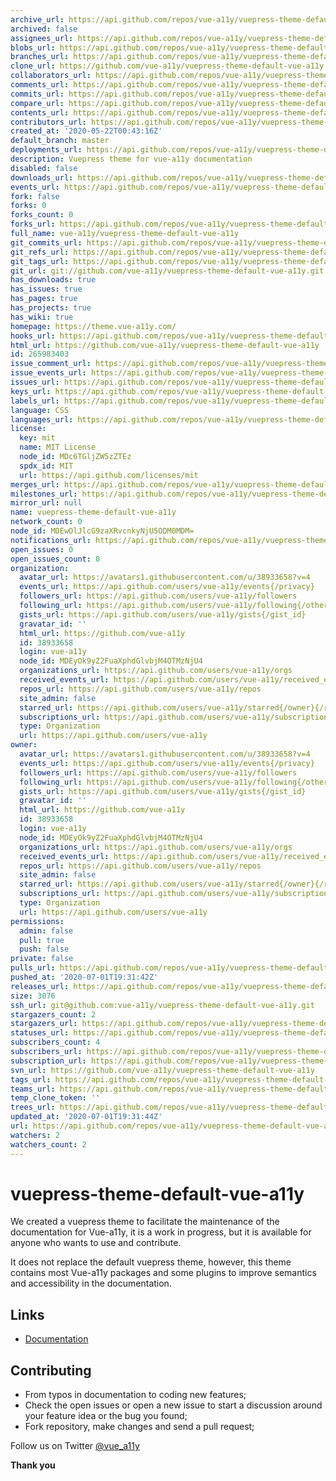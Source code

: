 ```yaml
---
archive_url: https://api.github.com/repos/vue-a11y/vuepress-theme-default-vue-a11y/{archive_format}{/ref}
archived: false
assignees_url: https://api.github.com/repos/vue-a11y/vuepress-theme-default-vue-a11y/assignees{/user}
blobs_url: https://api.github.com/repos/vue-a11y/vuepress-theme-default-vue-a11y/git/blobs{/sha}
branches_url: https://api.github.com/repos/vue-a11y/vuepress-theme-default-vue-a11y/branches{/branch}
clone_url: https://github.com/vue-a11y/vuepress-theme-default-vue-a11y.git
collaborators_url: https://api.github.com/repos/vue-a11y/vuepress-theme-default-vue-a11y/collaborators{/collaborator}
comments_url: https://api.github.com/repos/vue-a11y/vuepress-theme-default-vue-a11y/comments{/number}
commits_url: https://api.github.com/repos/vue-a11y/vuepress-theme-default-vue-a11y/commits{/sha}
compare_url: https://api.github.com/repos/vue-a11y/vuepress-theme-default-vue-a11y/compare/{base}...{head}
contents_url: https://api.github.com/repos/vue-a11y/vuepress-theme-default-vue-a11y/contents/{+path}
contributors_url: https://api.github.com/repos/vue-a11y/vuepress-theme-default-vue-a11y/contributors
created_at: '2020-05-22T00:43:16Z'
default_branch: master
deployments_url: https://api.github.com/repos/vue-a11y/vuepress-theme-default-vue-a11y/deployments
description: Vuepress theme for vue-a11y documentation
disabled: false
downloads_url: https://api.github.com/repos/vue-a11y/vuepress-theme-default-vue-a11y/downloads
events_url: https://api.github.com/repos/vue-a11y/vuepress-theme-default-vue-a11y/events
fork: false
forks: 0
forks_count: 0
forks_url: https://api.github.com/repos/vue-a11y/vuepress-theme-default-vue-a11y/forks
full_name: vue-a11y/vuepress-theme-default-vue-a11y
git_commits_url: https://api.github.com/repos/vue-a11y/vuepress-theme-default-vue-a11y/git/commits{/sha}
git_refs_url: https://api.github.com/repos/vue-a11y/vuepress-theme-default-vue-a11y/git/refs{/sha}
git_tags_url: https://api.github.com/repos/vue-a11y/vuepress-theme-default-vue-a11y/git/tags{/sha}
git_url: git://github.com/vue-a11y/vuepress-theme-default-vue-a11y.git
has_downloads: true
has_issues: true
has_pages: true
has_projects: true
has_wiki: true
homepage: https://theme.vue-a11y.com/
hooks_url: https://api.github.com/repos/vue-a11y/vuepress-theme-default-vue-a11y/hooks
html_url: https://github.com/vue-a11y/vuepress-theme-default-vue-a11y
id: 265983403
issue_comment_url: https://api.github.com/repos/vue-a11y/vuepress-theme-default-vue-a11y/issues/comments{/number}
issue_events_url: https://api.github.com/repos/vue-a11y/vuepress-theme-default-vue-a11y/issues/events{/number}
issues_url: https://api.github.com/repos/vue-a11y/vuepress-theme-default-vue-a11y/issues{/number}
keys_url: https://api.github.com/repos/vue-a11y/vuepress-theme-default-vue-a11y/keys{/key_id}
labels_url: https://api.github.com/repos/vue-a11y/vuepress-theme-default-vue-a11y/labels{/name}
language: CSS
languages_url: https://api.github.com/repos/vue-a11y/vuepress-theme-default-vue-a11y/languages
license:
  key: mit
  name: MIT License
  node_id: MDc6TGljZW5zZTEz
  spdx_id: MIT
  url: https://api.github.com/licenses/mit
merges_url: https://api.github.com/repos/vue-a11y/vuepress-theme-default-vue-a11y/merges
milestones_url: https://api.github.com/repos/vue-a11y/vuepress-theme-default-vue-a11y/milestones{/number}
mirror_url: null
name: vuepress-theme-default-vue-a11y
network_count: 0
node_id: MDEwOlJlcG9zaXRvcnkyNjU5ODM0MDM=
notifications_url: https://api.github.com/repos/vue-a11y/vuepress-theme-default-vue-a11y/notifications{?since,all,participating}
open_issues: 0
open_issues_count: 0
organization:
  avatar_url: https://avatars1.githubusercontent.com/u/38933658?v=4
  events_url: https://api.github.com/users/vue-a11y/events{/privacy}
  followers_url: https://api.github.com/users/vue-a11y/followers
  following_url: https://api.github.com/users/vue-a11y/following{/other_user}
  gists_url: https://api.github.com/users/vue-a11y/gists{/gist_id}
  gravatar_id: ''
  html_url: https://github.com/vue-a11y
  id: 38933658
  login: vue-a11y
  node_id: MDEyOk9yZ2FuaXphdGlvbjM4OTMzNjU4
  organizations_url: https://api.github.com/users/vue-a11y/orgs
  received_events_url: https://api.github.com/users/vue-a11y/received_events
  repos_url: https://api.github.com/users/vue-a11y/repos
  site_admin: false
  starred_url: https://api.github.com/users/vue-a11y/starred{/owner}{/repo}
  subscriptions_url: https://api.github.com/users/vue-a11y/subscriptions
  type: Organization
  url: https://api.github.com/users/vue-a11y
owner:
  avatar_url: https://avatars1.githubusercontent.com/u/38933658?v=4
  events_url: https://api.github.com/users/vue-a11y/events{/privacy}
  followers_url: https://api.github.com/users/vue-a11y/followers
  following_url: https://api.github.com/users/vue-a11y/following{/other_user}
  gists_url: https://api.github.com/users/vue-a11y/gists{/gist_id}
  gravatar_id: ''
  html_url: https://github.com/vue-a11y
  id: 38933658
  login: vue-a11y
  node_id: MDEyOk9yZ2FuaXphdGlvbjM4OTMzNjU4
  organizations_url: https://api.github.com/users/vue-a11y/orgs
  received_events_url: https://api.github.com/users/vue-a11y/received_events
  repos_url: https://api.github.com/users/vue-a11y/repos
  site_admin: false
  starred_url: https://api.github.com/users/vue-a11y/starred{/owner}{/repo}
  subscriptions_url: https://api.github.com/users/vue-a11y/subscriptions
  type: Organization
  url: https://api.github.com/users/vue-a11y
permissions:
  admin: false
  pull: true
  push: false
private: false
pulls_url: https://api.github.com/repos/vue-a11y/vuepress-theme-default-vue-a11y/pulls{/number}
pushed_at: '2020-07-01T19:31:42Z'
releases_url: https://api.github.com/repos/vue-a11y/vuepress-theme-default-vue-a11y/releases{/id}
size: 3076
ssh_url: git@github.com:vue-a11y/vuepress-theme-default-vue-a11y.git
stargazers_count: 2
stargazers_url: https://api.github.com/repos/vue-a11y/vuepress-theme-default-vue-a11y/stargazers
statuses_url: https://api.github.com/repos/vue-a11y/vuepress-theme-default-vue-a11y/statuses/{sha}
subscribers_count: 4
subscribers_url: https://api.github.com/repos/vue-a11y/vuepress-theme-default-vue-a11y/subscribers
subscription_url: https://api.github.com/repos/vue-a11y/vuepress-theme-default-vue-a11y/subscription
svn_url: https://github.com/vue-a11y/vuepress-theme-default-vue-a11y
tags_url: https://api.github.com/repos/vue-a11y/vuepress-theme-default-vue-a11y/tags
teams_url: https://api.github.com/repos/vue-a11y/vuepress-theme-default-vue-a11y/teams
temp_clone_token: ''
trees_url: https://api.github.com/repos/vue-a11y/vuepress-theme-default-vue-a11y/git/trees{/sha}
updated_at: '2020-07-01T19:31:44Z'
url: https://api.github.com/repos/vue-a11y/vuepress-theme-default-vue-a11y
watchers: 2
watchers_count: 2
---
```


# vuepress-theme-default-vue-a11y

We created a vuepress theme to facilitate the maintenance of the documentation for Vue-a11y, it is a work in progress, but it is available for anyone who wants to use and contribute.

It does not replace the default vuepress theme, however, this theme contains most Vue-a11y packages and some plugins to improve semantics and accessibility in the documentation.

## Links

- [Documentation](https://vue-a11y-theme.surge.sh/)

## Contributing

- From typos in documentation to coding new features;
- Check the open issues or open a new issue to start a discussion around your feature idea or the bug you found;
- Fork repository, make changes and send a pull request;

Follow us on Twitter [@vue_a11y](https://twitter.com/vue_a11y)

**Thank you**